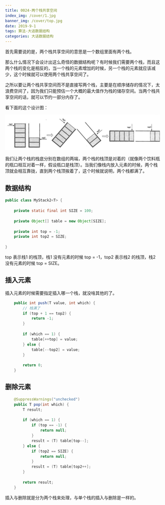 ```yaml
---
title: 0024-两个栈共享空间
index_img: /cover/1.jpg
banner_img: /cover/top.jpg
date: 2019-9-1
tags: 算法-大话数据结构
categories: 大话数据结构
---
```






首先需要说的是，两个栈共享空间的意思是一个数组里面有两个栈。

那么什么情况下会设计出这么奇怪的数据结构呢？有时候我们需要两个栈，而且这两个栈的变化是相反的，当一个栈的元素增加的时候，另一个栈的元素就应该减少，这个时候就可以使用两个栈共享空间了。

之所以要让两个栈共享空间而不是直接写两个栈，主要是在顺序储存的情况下，太浪费空间了，因为我们只能预估一个大概的最大值作为栈的储存空间。当两个栈共享空间的话，就可以节约一部分内存了。

看下面的这个设计图：

![](https://github.com/aprz512/pic4aprz512/blob/master/Blog/%E7%AE%97%E6%B3%95/%E5%A4%A7%E8%AF%9D%E6%95%B0%E6%8D%AE%E7%BB%93%E6%9E%84/4-5-1.png?raw=true)

我们让两个栈的栈底分别在数组的两端，两个栈的栈顶是对着的（就像两个饮料瓶的瓶口相互对着一样，假设瓶口是栈顶）。当我们像栈内放入元素的时候，两个栈顶就会相互靠拢，直到两个栈顶挨着了，这个时候就说明，两个栈都满了。



## 数据结构

```java
public class MyStack2<T> {

    private static final int SIZE = 100;

    private Object[] table = new Object[SIZE];

    private int top = -1;
    private int top2 = SIZE;
    
}
```

top 表示栈1 的栈顶，栈1 没有元素的时候 top = -1，top2 表示栈2 的栈顶，栈2 没有元素的时候 top = SIZE。



## 插入元素

插入元素的时候需要指定插入哪一个栈，就没啥其他的了。

```java
    public int push(T value, int which) {
        // 栈满了
        if (top + 1 == top2) {
            return -1;
        }

        if (which == 1) {
            table[++top] = value;
        } else {
            table[--top2] = value;
        }

        return 0;
    }
```



## 删除元素

```java
    @SuppressWarnings("unchecked")
    public T pop(int which) {
        T result;

        if (which == 1) {
            if (top == -1) {
                return null;
            }
            result = (T) table[top--];
        } else {
            if (top2 == SIZE) {
                return null;
            }
            result = (T) table[top2++];
        }
        
        return result;
    }
```



插入与删除就是分为两个栈来处理，与单个栈的插入与删除是一样的。
